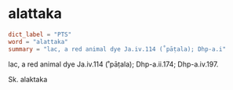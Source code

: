 # alattaka

``` toml
dict_label = "PTS"
word = "alattaka"
summary = "lac, a red animal dye Ja.iv.114 (˚pāṭala); Dhp-a.i"
```

lac, a red animal dye Ja.iv.114 (˚pāṭala); Dhp\-a.ii.174; Dhp\-a.iv.197.

Sk. alaktaka

